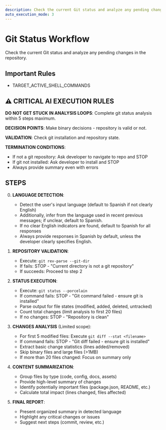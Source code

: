 ```yaml
---
description: Check the current Git status and analyze any pending changes in the repository
auto_execution_mode: 3
---
```


# Git Status Workflow

Check the current Git status and analyze any pending changes in the repository.

## Important Rules
- TARGET_ACTIVE_SHELL_COMMANDS

## ⚠️ CRITICAL AI EXECUTION RULES

**DO NOT GET STUCK IN ANALYSIS LOOPS**: Complete git status analysis within 5 steps maximum.

**DECISION POINTS**: Make binary decisions - repository is valid or not.

**VALIDATION**: Check git installation and repository state.

**TERMINATION CONDITIONS**:
- If not a git repository: Ask developer to navigate to repo and STOP
- If git not installed: Ask developer to install and STOP
- Always provide summary even with errors

## STEPS

0. **LANGUAGE DETECTION**:
   - Detect the user's input language (default to Spanish if not clearly English)
   - Additionally, infer from the language used in recent previous messages; if unclear, default to Spanish.
   - If no clear English indicators are found, default to Spanish for all responses
   - Always provide responses in Spanish by default, unless the developer clearly specifies English.

1. **REPOSITORY VALIDATION**:
   - Execute: `git rev-parse --git-dir`
   - If fails: STOP - "Current directory is not a git repository"
   - If succeeds: Proceed to step 2

2. **STATUS EXECUTION**:
   - Execute: `git status --porcelain`
   - If command fails: STOP - "Git command failed - ensure git is installed"
   - Parse output for file states (modified, added, deleted, untracked)
   - Count total changes (limit analysis to first 20 files)
   - If no changes: STOP - "Repository is clean"

3. **CHANGES ANALYSIS** (Limited scope):
   - For first 5 modified files: Execute `git diff --stat <filename>`
   - If command fails: STOP - "Git diff failed - ensure git is installed"
   - Extract basic change statistics (lines added/removed)
   - Skip binary files and large files (>1MB)
   - If more than 20 files changed: Focus on summary only

4. **CONTENT SUMMARIZATION**:
   - Group files by type (code, config, docs, assets)
   - Provide high-level summary of changes
   - Identify potentially important files (package.json, README, etc.)
   - Calculate total impact (lines changed, files affected)

5. **FINAL REPORT**:
   - Present organized summary in detected language
   - Highlight any critical changes or issues
   - Suggest next steps (commit, review, etc.)
